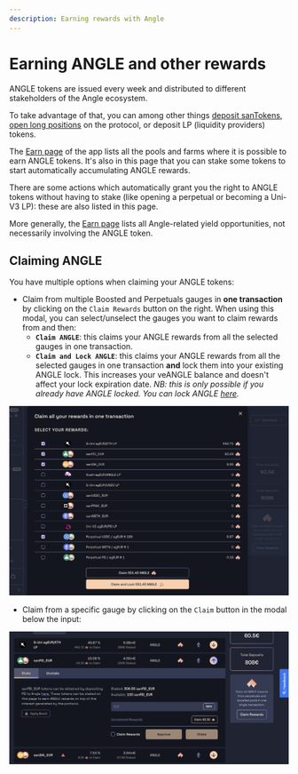 ```yaml
---
description: Earning rewards with Angle
---
```


# Earning ANGLE and other rewards

ANGLE tokens are issued every week and distributed to different stakeholders of the Angle ecosystem.

To take advantage of that, you can among other things [deposit sanTokens](https://app.angle.money/#/deposit), [open long positions](https://app.angle.money/#/perpetuals) on the protocol, or deposit LP (liquidity providers) tokens.

The [Earn page](https://app.angle.money/#/earn) of the app lists all the pools and farms where it is possible to earn ANGLE tokens. It's also in this page that you can stake some tokens to start automatically accumulating ANGLE rewards.

There are some actions which automatically grant you the right to ANGLE tokens without having to stake (like opening a perpetual or becoming a Uni-V3 LP): these are also listed in this page.

More generally, the [Earn page](https://app.angle.money/#/earn) lists all Angle-related yield opportunities, not necessarily involving the ANGLE token.

## Claiming ANGLE

You have multiple options when claiming your ANGLE tokens:

- Claim from multiple Boosted and Perpetuals gauges in **one transaction** by clicking on the `Claim Rewards` button on the right. When using this modal, you can select/unselect the gauges you want to claim rewards from and then:
  - **`Claim ANGLE`**: this claims your ANGLE rewards from all the selected gauges in one transaction.
  - **`Claim and Lock ANGLE`**: this claims your ANGLE rewards from all the selected gauges in one transaction **and** lock them into your existing ANGLE lock. This increases your veANGLE balance and doesn't affect your lock expiration date. _NB: this is only possible if you already have ANGLE locked. You can lock ANGLE_ [_here_](https://app.angle.money/#/lock)_._&#x20;

![Claim rewards modal](../../.gitbook/assets/claim-rewards-modal.png)

- Claim from a specific gauge by clicking on the `Claim` button in the modal below the input:

![Claim button](../../.gitbook/assets/claim-rewards-from-pool.png)
